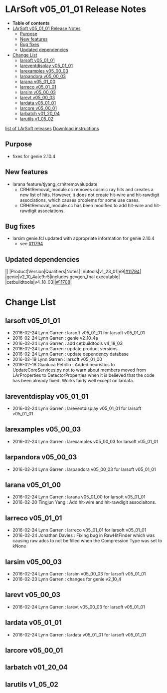 LArSoft v05\_01\_01 Release Notes
======================================================================

-   **Table of contents**
-   [LArSoft v05\_01\_01 Release Notes](#LArSoft-v05_01_01-Release-Notes)
    -   [Purpose](#Purpose)
    -   [New features](#New-features)
    -   [Bug fixes](#Bug-fixes)
    -   [Updated dependencies](#Updated-dependencies)
-   [Change List](#Change-List)
    -   [larsoft v05\_01\_01](#larsoft-v05_01_01)
    -   [lareventdisplay v05\_01\_01](#lareventdisplay-v05_01_01)
    -   [larexamples v05\_00\_03](#larexamples-v05_00_03)
    -   [larpandora v05\_00\_03](#larpandora-v05_00_03)
    -   [larana v05\_01\_00](#larana-v05_01_00)
    -   [larreco v05\_01\_01](#larreco-v05_01_01)
    -   [larsim v05\_00\_03](#larsim-v05_00_03)
    -   [larevt v05\_00\_03](#larevt-v05_00_03)
    -   [lardata v05\_01\_01](#lardata-v05_01_01)
    -   [larcore v05\_00\_01](#larcore-v05_00_01)
    -   [larbatch v01\_20\_04](#larbatch-v01_20_04)
    -   [larutils v1\_05\_02](#larutils-v1_05_02)

[list of LArSoft releases](LArSoft_release_list)
[Download instructions](http://scisoft.fnal.gov/scisoft/bundles/larsoft/v05_01_01/larsoft-v05_01_01.html)

Purpose
--------------------

-   fixes for genie 2.10.4

New features
------------------------------

-   larana feature/tjyang\_crhitremovalupdate
    -   CRHitRemoval\_module.cc removes cosmic ray hits and creates a new list of hits. However, it does not create hit-wire and hit-rawdigit associations, which causes problems for some use cases.
    -   CRHitRemoval\_module.cc has been modified to add hit-wire and hit-rawdigit associations.

Bug fixes
------------------------

-   larsim genie.fcl updated with appropriate information for genie 2.10.4
    -   see [\#11794](/redmine/issues/11794 "Bug: nutools and genie v2_10_4 (Closed)")

Updated dependencies
----------------------------------------------

||
|Product|Version|Qualifiers|Notes|
|nutools|v1\_23\_01|e9|[\#11794](/redmine/issues/11794 "Bug: nutools and genie v2_10_4 (Closed)")|
|genie|v2\_10\_4a|e9:r5|includes gevgen\_fnal executable|
|cetbuildtools|v4\_18\_03||[\#11708](/redmine/issues/11708 "Bug: install_fhicl does not honor EXCLUDES (Closed)")|

Change List
============================

larsoft v05\_01\_01
------------------------------------------

-   2016-02-24 Lynn Garren : larsoft v05\_01\_01 for larsoft v05\_01\_01
-   2016-02-24 Lynn Garren : genie v2\_10\_4a
-   2016-02-24 Lynn Garren : add cetbuildtools v4\_18\_03
-   2016-02-24 Lynn Garren : update product versions
-   2016-02-24 Lynn Garren : update dependency database
-   2016-02-19 Lynn Garren : larsoft v05\_01\_00
-   2016-02-18 Gianluca Petrillo : Added heuristics to UpdateCoreServices.py not to warn about members moved from LArProperties to DetectorProperties when it is believed that the code has been already fixed. Works fairly well except on lardata.

lareventdisplay v05\_01\_01
----------------------------------------------------------

-   2016-02-24 Lynn Garren : lareventdisplay v05\_01\_01 for larsoft v05\_01\_01

larexamples v05\_00\_03
--------------------------------------------------

-   2016-02-24 Lynn Garren : larexamples v05\_00\_03 for larsoft v05\_01\_01

larpandora v05\_00\_03
------------------------------------------------

-   2016-02-24 Lynn Garren : larpandora v05\_00\_03 for larsoft v05\_01\_01

larana v05\_01\_00
----------------------------------------

-   2016-02-24 Lynn Garren : larana v05\_01\_00 for larsoft v05\_01\_01
-   2016-02-20 Tingjun Yang : Add hit-wire and hit-rawdigit associaitons.

larreco v05\_01\_01
------------------------------------------

-   2016-02-24 Lynn Garren : larreco v05\_01\_01 for larsoft v05\_01\_01
-   2016-02-24 Jonathan Davies : Fixing bug in RawHitFinder which was causing raw adcs to not be filled when the Compression Type was set to kNone

larsim v05\_00\_03
----------------------------------------

-   2016-02-24 Lynn Garren : larsim v05\_00\_03 for larsoft v05\_01\_01
-   2016-02-23 Lynn Garren : changes for genie v2\_10\_4

larevt v05\_00\_03
----------------------------------------

-   2016-02-24 Lynn Garren : larevt v05\_00\_03 for larsoft v05\_01\_01

lardata v05\_01\_01
------------------------------------------

-   2016-02-24 Lynn Garren : lardata v05\_01\_01 for larsoft v05\_01\_01

larcore v05\_00\_01
------------------------------------------

larbatch v01\_20\_04
--------------------------------------------

larutils v1\_05\_02
------------------------------------------
